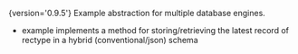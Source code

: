 {version='0.9.5'}
Example abstraction for multiple database engines.

- example implements a method for storing/retrieving the latest record of rectype 
    in a hybrid (conventional/json) schema